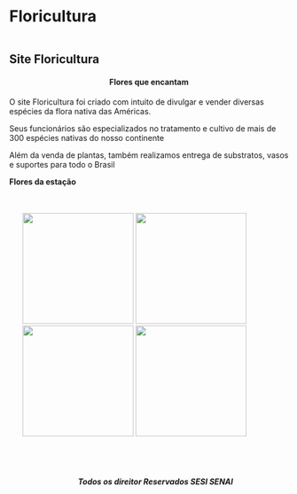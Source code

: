 # Floricultura
<img src="https://as1.ftcdn.net/v2/jpg/03/06/53/28/1000_F_306532845_ozGmIyjJM3K9aZFXNxvD3jpEJeHgeM2J.jpg" alt="">
<h2> Site Floricultura</h2>
<h4 align="center">Flores que encantam</h4>
<p>O site Floricultura foi criado com intuito de divulgar e vender diversas espécies da flora nativa das Américas. </p>
<p>Seus funcionários são especializados no tratamento e cultivo de mais de 300 espécies nativas do nosso continente</p>
<p>Além da venda de plantas, também realizamos entrega de substratos, vasos e suportes para todo o Brasil </p>
<b>Flores da estação</b>
<br>
<br>
<br>
<ul style="text-align: center>
                <li>Verão</li>
                <li>Inverno</li>
                <li>Outono</li>
                <li>Primavera</li>


</ul>
<br>
<br>
<div  align="center"  >
    <img style="width: 200px; height: 200px;" src="https://static.significados.com.br/foto/flor-de-lotus_dt.jpg" alt="">
    <img style="width: 200px; height: 200px;" src="https://static.significados.com.br/foto/flor-de-lotus_dt.jpg" alt="">
    <img style="width: 200px; height: 200px;" src="https://static.significados.com.br/foto/flor-de-lotus_dt.jpg" alt="">
    <img style="width: 200px; height: 200px;" src="https://static.significados.com.br/foto/flor-de-lotus_dt.jpg" alt="">
    
</div>

<br>
<br>
<br>
<br>


<h5 align="center">Todos os direitor Reservados SESI SENAI </h5>

<img src="https://as1.ftcdn.net/v2/jpg/05/11/44/18/1000_F_511441889_ZnKPoIJz9NgaGaEioAxaHtoAuO0tO1Sp.jpg" alt="">